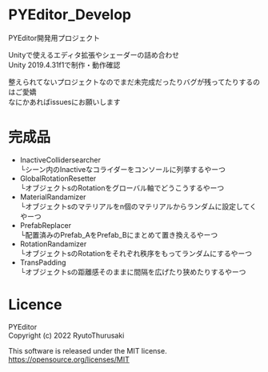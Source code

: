 # PYEditor_Develop
PYEditor開発用プロジェクト  
  
Unityで使えるエディタ拡張やシェーダーの詰め合わせ  
Unity 2019.4.31f1で制作・動作確認

整えられてないプロジェクトなのでまだ未完成だったりバグが残ってたりするのはご愛嬌  
なにかあればissuesにお願いします  
  
# 完成品  
- InactiveCollidersearcher  
└シーン内のInactiveなコライダーをコンソールに列挙するやーつ
- GlobalRotationResetter  
└オブジェクトsのRotationをグローバル軸でどうこうするやーつ
- MaterialRandamizer  
└オブジェクトsのマテリアルをn個のマテリアルからランダムに設定してくやーつ
- PrefabReplacer  
└配置済みのPrefab_AをPrefab_Bにまとめて置き換えるやーつ
- RotationRandamizer  
└オブジェクトsのRotationをそれぞれ秩序をもってランダムにするやーつ
- TransPadding  
└オブジェクトsの距離感そのままに間隔を広げたり狭めたりするやーつ
  
# Licence
PYEditor  
Copyright (c) 2022 RyutoThurusaki  
  
This software is released under the MIT license.  
https://opensource.org/licenses/MIT

